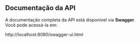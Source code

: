 ## Documentação da API

A documentação completa da API está disponível via **Swagger**.  
Você pode acessá-la em:

http://localhost:8080/swagger-ui.html
